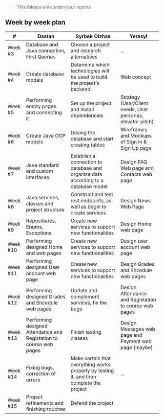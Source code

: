 > This folders will contain your reports
## Week by week plan
|#|Dastan|Syrbek Olzhas|Yerasyl|
|---|---|---|---|
|Week #3|Database and Java connection, First Queries|Choose a project and research alternatives|...|
|Week #4|Create database models|Determine which technologies will be used to build the project's backend|Web concept|
|Week #5|Performing empty pages and connecting it |Set up the project and install dependencies|Strategy (User/Client needs, User personas, elevator pitch)|
|Week #6|Create Java OOP models|Desing the database and start creating tables|Wireframes and Mockups of Sign In & Sign Up page|
|Week #7|Java standard and custom interfaces|Establish a connection to database and organize data according to a database model|Design FAQ Web page and Contacts web page|
|Week #8|Java services, classes and project structure|Construct and test rest endpoints, as well as begin to create services|Design News Web Page|
|Week #9|Repositories, Enums, Exceptions|Create new services to support new functionalities|Design Home web page|
|Week #10|Performing designed Home and web pages|Create new services to support new functionalities|Design user account web page|
|Week #11|Performing designed User account web page|Create new services to support new functionalities|Design Grades and Shcedule web pages|
|Week #12|Performing designed Grades and Shcedule web pages|Update and complement services, fix the bugs|Design Attendance and Registation to course web pages|
|Week #13|Performing designed Attendance and Registation to course web pages|Finish testing classes|Design Messages web page and Payment web page (maybe)|
|Week #14|Fixing bugs, correction of errors|Make certain that everything works properly by testing it, and then complete the project|...|
|Week #15|Project refinements and finishing touches|Defend the project|
